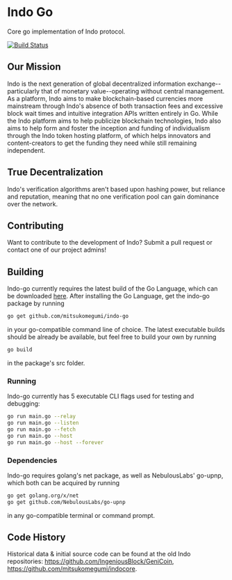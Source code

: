 # Indo Go

Core go implementation of Indo protocol.

[![Build Status](https://travis-ci.com/MitsukoMegumi/indo-go.svg?branch=master)](https://travis-ci.com/MitsukoMegumi/indo-go)

## Our Mission

Indo is the next generation of global decentralized information exchange--particularly that of monetary value--operating without central management. As a platform, Indo aims to make blockchain-based currencies more mainstream through Indo's absence of both transaction fees and excessive block wait times and intuitive integration APIs written entirely in Go. While the Indo platform aims to help publicize blockchain technologies, Indo also aims to help form and foster the inception and funding of individualism through the Indo token hosting platform, of which helps innovators and content-creators to get the funding they need while still remaining independent.

## True Decentralization

Indo's verification algorithms aren't based upon hashing power, but reliance and reputation, meaning that no one verification pool can gain dominance over the network.

## Contributing

Want to contribute to the development of Indo? Submit a pull request or contact one of our project admins!

## Building

Indo-go currently requires the latest build of the Go Language, which can be downloaded [here](https://golang.org/). After installing the Go Language, get the indo-go package by running

```bash
go get github.com/mitsukomegumi/indo-go
```

in your go-compatible command line of choice. The latest executable builds should be already be available, but feel free to build your own by running

```bash
go build
```

in the package's src folder.

### Running

Indo-go currently has 5 executable CLI flags used for testing and debugging:

```bash
go run main.go --relay
go run main.go --listen
go run main.go --fetch
go run main.go --host
go run main.go --host --forever
```

### Dependencies

Indo-go requires golang's net package, as well as NebulousLabs' go-upnp, which both can be acquired by running

```bash
go get golang.org/x/net
go get github.com/NebulousLabs/go-upnp
```

in any go-compatible terminal or command prompt.

## Code History

Historical data & initial source code can be found at the old Indo repositories: <https://github.com/IngeniousBlock/GeniCoin>, <https://github.com/mitsukomegumi/indocore>.
